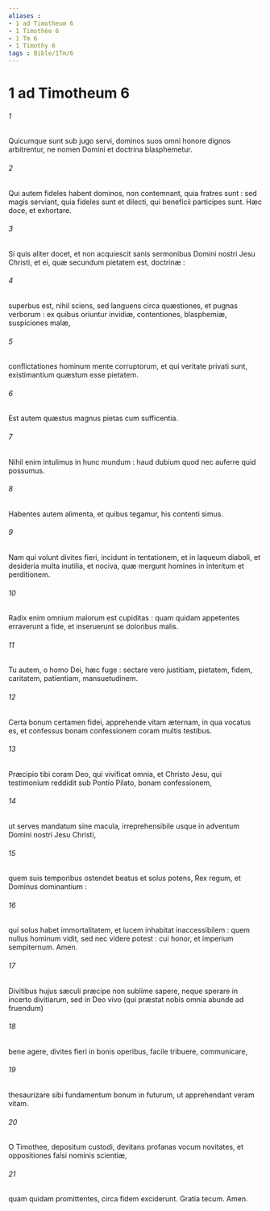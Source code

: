 ```yaml
---
aliases : 
- 1 ad Timotheum 6
- 1 Timothée 6
- 1 Tm 6
- 1 Timothy 6
tags : Bible/1Tm/6
---
```


# 1 ad Timotheum 6

###### 1
Quicumque sunt sub jugo servi, dominos suos omni honore dignos arbitrentur, ne nomen Domini et doctrina blasphemetur.
###### 2
Qui autem fideles habent dominos, non contemnant, quia fratres sunt : sed magis serviant, quia fideles sunt et dilecti, qui beneficii participes sunt. Hæc doce, et exhortare.
###### 3
Si quis aliter docet, et non acquiescit sanis sermonibus Domini nostri Jesu Christi, et ei, quæ secundum pietatem est, doctrinæ :
###### 4
superbus est, nihil sciens, sed languens circa quæstiones, et pugnas verborum : ex quibus oriuntur invidiæ, contentiones, blasphemiæ, suspiciones malæ,
###### 5
conflictationes hominum mente corruptorum, et qui veritate privati sunt, existimantium quæstum esse pietatem.
###### 6
Est autem quæstus magnus pietas cum sufficentia.
###### 7
Nihil enim intulimus in hunc mundum : haud dubium quod nec auferre quid possumus.
###### 8
Habentes autem alimenta, et quibus tegamur, his contenti simus.
###### 9
Nam qui volunt divites fieri, incidunt in tentationem, et in laqueum diaboli, et desideria multa inutilia, et nociva, quæ mergunt homines in interitum et perditionem.
###### 10
Radix enim omnium malorum est cupiditas : quam quidam appetentes erraverunt a fide, et inseruerunt se doloribus malis.
###### 11
Tu autem, o homo Dei, hæc fuge : sectare vero justitiam, pietatem, fidem, caritatem, patientiam, mansuetudinem.
###### 12
Certa bonum certamen fidei, apprehende vitam æternam, in qua vocatus es, et confessus bonam confessionem coram multis testibus.
###### 13
Præcipio tibi coram Deo, qui vivificat omnia, et Christo Jesu, qui testimonium reddidit sub Pontio Pilato, bonam confessionem,
###### 14
ut serves mandatum sine macula, irreprehensibile usque in adventum Domini nostri Jesu Christi,
###### 15
quem suis temporibus ostendet beatus et solus potens, Rex regum, et Dominus dominantium :
###### 16
qui solus habet immortalitatem, et lucem inhabitat inaccessibilem : quem nullus hominum vidit, sed nec videre potest : cui honor, et imperium sempiternum. Amen.
###### 17
Divitibus hujus sæculi præcipe non sublime sapere, neque sperare in incerto divitiarum, sed in Deo vivo (qui præstat nobis omnia abunde ad fruendum)
###### 18
bene agere, divites fieri in bonis operibus, facile tribuere, communicare,
###### 19
thesaurizare sibi fundamentum bonum in futurum, ut apprehendant veram vitam.
###### 20
O Timothee, depositum custodi, devitans profanas vocum novitates, et oppositiones falsi nominis scientiæ,
###### 21
quam quidam promittentes, circa fidem exciderunt. Gratia tecum. Amen.
